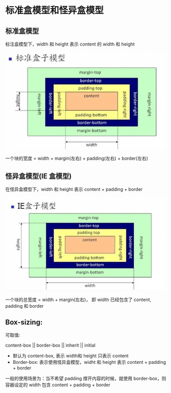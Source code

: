 # 标准盒模型和怪异盒模型

## 标准盒模型

标注盒模型下，width 和 height 表示 content 的 width 和 height

![](./img/43.png)

一个块的宽度 = width + margin(左右) + padding(左右) + border(左右)



## 怪异盒模型(IE 盒模型)

在怪异盒模型下，width 和 height 表示 content + padding + border

![](./img/44.png)

一个块的总宽度 = width + margin(左右)， 即 width 已经包含了 content, padding 和 border



## Box-sizing:

可取值:

content-box || border-box || inherit || initial

* 默认为 content-box, 表示 width和 height 只表示 content
* Border-box: 表示使用怪异盒模型，widht 和 height 表示 content + padding + border

一般的使用场景为：当不希望 padding 撑开内容的时候，就使用 border-box，则容器设定的 width 包含 content + padding + border